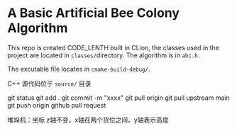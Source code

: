 # A Basic Artificial Bee Colony Algorithm
This repo is created CODE_LENTH built in CLion, the classes used in the project are located in `classes/`directory. The algorithm is in `abc.h`.  
  
The excutable file locates in `cmake-build-debug/`. 

C++ 源代码位于 `source/` 目录

git status
git add .
git commit -m "xxxx"
git pull origin
git pull upstream main
git push origin
github pull request

堆垛机：坐标 z轴不变，x轴在两个货位之间，y轴表示高度